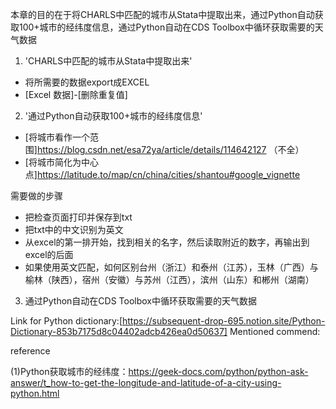本章的目的在于将CHARLS中匹配的城市从Stata中提取出来，通过Python自动获取100+城市的经纬度信息，通过Python自动在CDS Toolbox中循环获取需要的天气数据

1. 'CHARLS中匹配的城市从Stata中提取出来'
- 将所需要的数据export成EXCEL
- [Excel 数据]-[删除重复值]

2. '通过Python自动获取100+城市的经纬度信息'
  - [将城市看作一个范围]https://blog.csdn.net/esa72ya/article/details/114642127 （不全）
  - [将城市简化为中心点]https://latitude.to/map/cn/china/cities/shantou#google_vignette

  需要做的步骤
  - 把检查页面打印并保存到txt
  - 把txt中的中文识别为英文
  - 从excel的第一排开始，找到相关的名字，然后读取附近的数字，再输出到excel的后面
  - 如果使用英文匹配，如何区别台州（浙江）和泰州（江苏），玉林（广西）与榆林（陕西），宿州（安徽）与苏州（江西），滨州（山东）和郴州（湖南）

3. 通过Python自动在CDS Toolbox中循环获取需要的天气数据


Link for Python dictionary:[https://subsequent-drop-695.notion.site/Python-Dictionary-853b7175d8c04402adcb426ea0d50637]
Mentioned commend:

reference

(1)Python获取城市的经纬度：https://geek-docs.com/python/python-ask-answer/t_how-to-get-the-longitude-and-latitude-of-a-city-using-python.html
